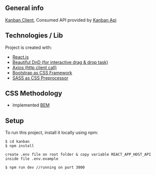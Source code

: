 ## General info
[Kanban Client](https://github.com/balbaal/kanban), Consumed API provided by [Kanban Api](https://github.com/balbaal/kanban-api)

## Technologies / Lib
Project is created with:
* [React.js](https://reactjs.org/)
* [Beautiful DnD (for interactive drag & drop task)](https://github.com/atlassian/react-beautiful-dnd)
* [Axios (http client call)](https://github.com/axios/axios)
* [Bootstrap as CSS Framework](https://getbootstrap.com/)
* [SASS as CSS Preprocessor](https://sass-lang.com/)

## CSS Methodology
* Implemented [BEM](http://getbem.com/introduction/)

## Setup
To run this project, install it locally using npm:
```
$ cd kanban
$ npm install

create .env file on root folder & copy variable REACT_APP_HOST_API inside file .env.example

$ npm run dev //running on port 3000
```